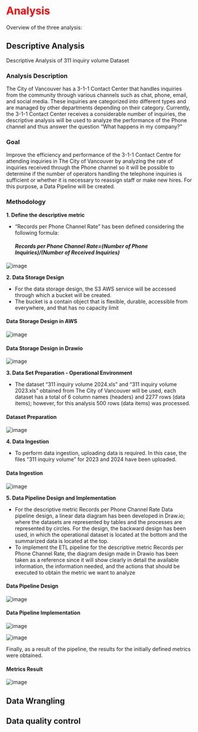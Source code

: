 # <font color="red">Analysis</font>

Overview of the three analysis:

## Descriptive Analysis
Descriptive Analysis of 311 inquiry volume Dataset

### Analysis Description

The City of Vancouver has a 3-1-1 Contact Center that handles inquiries from the community through various channels such as chat, phone, email, and social media. These inquiries are categorized into different types and are managed by other departments depending on their category.
Currently, the 3-1-1 Contact Center receives a considerable number of inquiries, the descriptive analysis will be used to analyze the performance of the Phone channel and thus answer the question “What happens in my company?”

### Goal

Improve the efficiency and performance of the 3-1-1 Contact Centre for attending inquiries in The City of Vancouver by analyzing the rate of inquiries received through the Phone channel so it will be possible to determine if the number of operators handling the telephone inquiries is sufficient or whether it is necessary to reassign staff or make new hires. For this purpose, a Data Pipeline will be created.

### Methodology

**1. Define the descriptive metric**

   - “Records per Phone Channel Rate” has been defined considering the following formula:
       #### *Records per Phone Channel Rate=(Number of Phone Inquiries)/(Number of Received Inquiries)*

![image](https://github.com/user-attachments/assets/e7df1637-7ea4-4987-85bd-8542dc7b3d2e)


**2. Data Storage Design**
  - For the data storage design, the S3 AWS service will be accessed through which a bucket will be created.
  - The bucket is a contain object that is flexible, durable, accessible from everywhere, and that has no capacity limit

   #### **Data Storage Design in AWS**

![image](https://github.com/user-attachments/assets/97dfa8fa-187c-4658-8081-13e4d6c90fc6)

   #### **Data Storage Design in Drawio**

   ![image](https://github.com/user-attachments/assets/18b6f37f-22f8-4c4f-b67a-46fb1ecdaa6a)

**3. Data Set Preparation - Operational Environment**

  - The dataset “311 inquiry volume 2024.xls” and “311 inquiry volume 2023.xls” obtained from The City of Vancouver will be used, each dataset has a total of 6 column names (headers) and 2277 rows (data items); however, for this analysis 500 rows (data items) was processed. 

#### **Dataset Preparation**

![image](https://github.com/user-attachments/assets/e458e994-b207-4209-acde-80cafc35c935)

**4. Data Ingestion**

  - To perform data ingestion, uploading data is required. In this case, the files “311 inquiry volume” for 2023 and 2024 have been uploaded.

#### **Data Ingestion**

![image](https://github.com/user-attachments/assets/0c2d0618-0880-434f-8826-6fae3df19e35)

**5. Data Pipeline Design and Implementation**

  - For the descriptive metric Records per Phone Channel Rate Data pipeline design, a linear data diagram has been developed in Draw.io; where the datasets are represented by tables and the processes are represented by circles. For the design, the backward design has been used, in which the operational dataset is located at the bottom and the summarized data is located at the top.
  - To implement the ETL pipeline for the descriptive metric Records per Phone Channel Rate, the diagram design made in Drawio has been taken as a reference since it will show clearly in detail the available information, the information needed, and the actions that should be executed to obtain the metric we want to analyze

#### **Data Pipeline Design**

![image](https://github.com/user-attachments/assets/d9df6838-ac71-41f1-96bf-64ec1cc92744)


#### **Data Pipeline Implementation**

![image](https://github.com/user-attachments/assets/d6de167d-67f4-487c-8249-ea04a9ac2b52)


![image](https://github.com/user-attachments/assets/3465e3c9-cb1d-49f5-a370-d8bd6658bfdd)


Finally, as a result of the pipeline, the results for the initially defined metrics were obtained.

#### **Metrics Result**

![image](https://github.com/user-attachments/assets/7aa3a1ac-f6b7-4cac-8d16-900fa43bcf32)


## Data Wrangling
## Data quality control

